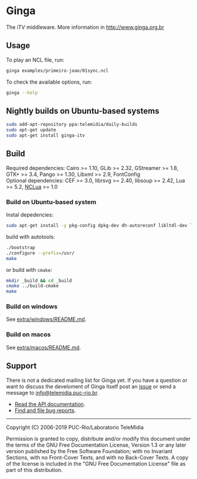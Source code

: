 # Ginga

The iTV middleware. More information in http://www.ginga.org.br

## Usage

To play an NCL file, run:

``` bash
ginga examples/primeiro-joao/01sync.ncl
```

To check the available options, run:

``` bash
ginga --help
```

## Nightly builds on Ubuntu-based systems

``` bash
sudo add-apt-repository ppa:telemidia/daily-builds
sudo apt-get update
sudo apt-get install ginga-itv
```

## Build

Required dependencies: Cairo >= 1.10, GLib >= 2.32, GStreamer >= 1.8, GTK+ >= 3.4, Pango >= 1.30, Libxml >= 2.9, FontConfig  
Optional dependencies: CEF >= 3.0, librsvg >= 2.40, libsoup >= 2.42, Lua</a> >= 5.2, <a href="https://github.com/TeleMidia/nclua">NCLua</a> >= 1.0

### Build on Ubuntu-based system

Instal depedencies:
``` bash
sudo apt-get install -y pkg-config dpkg-dev dh-autoreconf libltdl-dev liblua5.2-dev libglib2.0-dev libpango1.0-dev librsvg2-dev libsoup2.4-dev libgstreamer1.0-dev libgstreamer-plugins-base1.0-dev libfontconfig1-dev libgtk-3-dev gstreamer1.0-plugins-good gstreamer1.0-plugins-bad gstreamer1.0-plugins-ugly gstreamer1.0-libav nclua -qq
```

build with autotools:

``` bash
./bootstrap
./configure --prefix=/usr/
make
```

or build with `cmake`:

``` bash
mkdir _build && cd _build
cmake ../build-cmake
make
```

### Build on windows

See [extra/windows/README.md](extra/windows/README.md).

### Build on macos

See [extra/macos/README.md](extra/macos/README.md).

## Support

There is not a dedicated mailing list for Ginga yet. If you have a question or want to discuss the develoment of Ginga itself post an [issue](https://github.com/telemidia/ginga/issues) or send a message to info@telemidia.puc-rio.br.

* <a href="http://www.telemidia.puc-rio.br/~gflima/misc/ginga">Read the API documentation</a>.
* <a href="https://github.com/TeleMidia/ginga/issues">Find and file bug reports</a>.

---
Copyright (C) 2006-2019 PUC-Rio/Laboratorio TeleMidia

Permission is granted to copy, distribute and/or modify this document under
the terms of the GNU Free Documentation License, Version 1.3 or any later
version published by the Free Software Foundation; with no Invariant
Sections, with no Front-Cover Texts, and with no Back-Cover Texts. A copy of
the license is included in the "GNU Free Documentation License" file as part
of this distribution.

